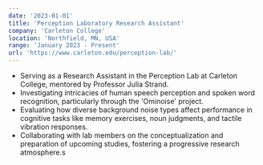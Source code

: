 ```yaml
---
date: '2023-01-01'
title: 'Perception Laboratory Research Assistant'
company: 'Carleton College'
location: 'Northfield, MN, USA'
range: 'January 2023 - Present'
url: 'https://www.carleton.edu/perception-lab/'
---
```


- Serving as a Research Assistant in the Perception Lab at Carleton College, mentored by Professor Julia Strand.
- Investigating intricacies of human speech perception and spoken word recognition, particularly through the 'Ominoise' project.
- Evaluating how diverse background noise types affect performance in cognitive tasks like memory exercises, noun judgments, and tactile vibration responses.
- Collaborating with lab members on the conceptualization and preparation of upcoming studies, fostering a progressive research atmosphere.s
